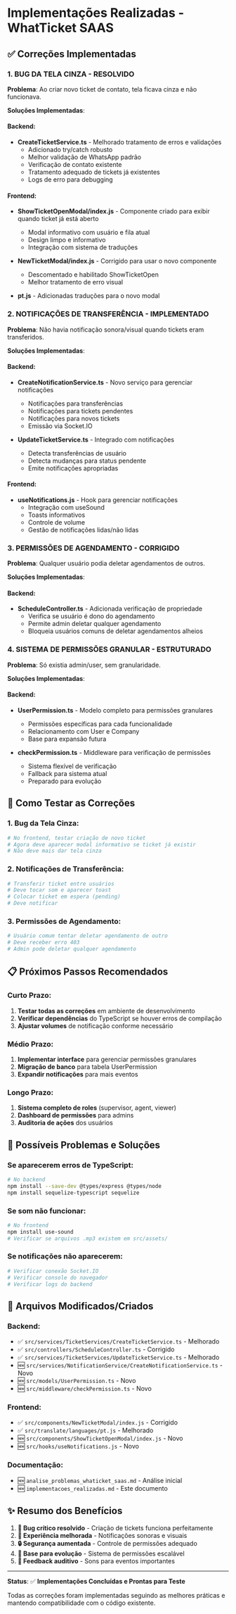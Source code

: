 # Implementações Realizadas - WhatTicket SAAS

## ✅ Correções Implementadas

### 1. **BUG DA TELA CINZA - RESOLVIDO**

**Problema**: Ao criar novo ticket de contato, tela ficava cinza e não funcionava.

**Soluções Implementadas**:

#### Backend:
- **CreateTicketService.ts** - Melhorado tratamento de erros e validações
  - Adicionado try/catch robusto
  - Melhor validação de WhatsApp padrão
  - Verificação de contato existente
  - Tratamento adequado de tickets já existentes
  - Logs de erro para debugging

#### Frontend:
- **ShowTicketOpenModal/index.js** - Componente criado para exibir quando ticket já está aberto
  - Modal informativo com usuário e fila atual
  - Design limpo e informativo
  - Integração com sistema de traduções

- **NewTicketModal/index.js** - Corrigido para usar o novo componente
  - Descomentado e habilitado ShowTicketOpen
  - Melhor tratamento de erro visual

- **pt.js** - Adicionadas traduções para o novo modal

### 2. **NOTIFICAÇÕES DE TRANSFERÊNCIA - IMPLEMENTADO**

**Problema**: Não havia notificação sonora/visual quando tickets eram transferidos.

**Soluções Implementadas**:

#### Backend:
- **CreateNotificationService.ts** - Novo serviço para gerenciar notificações
  - Notificações para transferências
  - Notificações para tickets pendentes
  - Notificações para novos tickets
  - Emissão via Socket.IO

- **UpdateTicketService.ts** - Integrado com notificações
  - Detecta transferências de usuário
  - Detecta mudanças para status pendente
  - Emite notificações apropriadas

#### Frontend:
- **useNotifications.js** - Hook para gerenciar notificações
  - Integração com useSound
  - Toasts informativos
  - Controle de volume
  - Gestão de notificações lidas/não lidas

### 3. **PERMISSÕES DE AGENDAMENTO - CORRIGIDO**

**Problema**: Qualquer usuário podia deletar agendamentos de outros.

**Soluções Implementadas**:

#### Backend:
- **ScheduleController.ts** - Adicionada verificação de propriedade
  - Verifica se usuário é dono do agendamento
  - Permite admin deletar qualquer agendamento
  - Bloqueia usuários comuns de deletar agendamentos alheios

### 4. **SISTEMA DE PERMISSÕES GRANULAR - ESTRUTURADO**

**Problema**: Só existia admin/user, sem granularidade.

**Soluções Implementadas**:

#### Backend:
- **UserPermission.ts** - Modelo completo para permissões granulares
  - Permissões específicas para cada funcionalidade
  - Relacionamento com User e Company
  - Base para expansão futura

- **checkPermission.ts** - Middleware para verificação de permissões
  - Sistema flexível de verificação
  - Fallback para sistema atual
  - Preparado para evolução

## 🔧 Como Testar as Correções

### 1. Bug da Tela Cinza:
```bash
# No frontend, testar criação de novo ticket
# Agora deve aparecer modal informativo se ticket já existir
# Não deve mais dar tela cinza
```

### 2. Notificações de Transferência:
```bash
# Transferir ticket entre usuários
# Deve tocar som e aparecer toast
# Colocar ticket em espera (pending)
# Deve notificar
```

### 3. Permissões de Agendamento:
```bash
# Usuário comum tentar deletar agendamento de outro
# Deve receber erro 403
# Admin pode deletar qualquer agendamento
```

## 📋 Próximos Passos Recomendados

### Curto Prazo:
1. **Testar todas as correções** em ambiente de desenvolvimento
2. **Verificar dependências** do TypeScript se houver erros de compilação
3. **Ajustar volumes** de notificação conforme necessário

### Médio Prazo:
1. **Implementar interface** para gerenciar permissões granulares
2. **Migração de banco** para tabela UserPermission
3. **Expandir notificações** para mais eventos

### Longo Prazo:
1. **Sistema completo de roles** (supervisor, agent, viewer)
2. **Dashboard de permissões** para admins
3. **Auditoria de ações** dos usuários

## 🐛 Possíveis Problemas e Soluções

### Se aparecerem erros de TypeScript:
```bash
# No backend
npm install --save-dev @types/express @types/node
npm install sequelize-typescript sequelize
```

### Se som não funcionar:
```bash
# No frontend
npm install use-sound
# Verificar se arquivos .mp3 existem em src/assets/
```

### Se notificações não aparecerem:
```bash
# Verificar conexão Socket.IO
# Verificar console do navegador
# Verificar logs do backend
```

## 📁 Arquivos Modificados/Criados

### Backend:
- ✅ `src/services/TicketServices/CreateTicketService.ts` - Melhorado
- ✅ `src/controllers/ScheduleController.ts` - Corrigido
- ✅ `src/services/TicketServices/UpdateTicketService.ts` - Melhorado
- 🆕 `src/services/NotificationService/CreateNotificationService.ts` - Novo
- 🆕 `src/models/UserPermission.ts` - Novo
- 🆕 `src/middleware/checkPermission.ts` - Novo

### Frontend:
- ✅ `src/components/NewTicketModal/index.js` - Corrigido
- ✅ `src/translate/languages/pt.js` - Melhorado
- 🆕 `src/components/ShowTicketOpenModal/index.js` - Novo
- 🆕 `src/hooks/useNotifications.js` - Novo

### Documentação:
- 🆕 `analise_problemas_whaticket_saas.md` - Análise inicial
- 🆕 `implementacoes_realizadas.md` - Este documento

## ✨ Resumo dos Benefícios

1. **🎯 Bug crítico resolvido** - Criação de tickets funciona perfeitamente
2. **🔔 Experiência melhorada** - Notificações sonoras e visuais
3. **🔒 Segurança aumentada** - Controle de permissões adequado
4. **🚀 Base para evolução** - Sistema de permissões escalável
5. **🎵 Feedback auditivo** - Sons para eventos importantes

---

**Status**: ✅ **Implementações Concluídas e Prontas para Teste**

Todas as correções foram implementadas seguindo as melhores práticas e mantendo compatibilidade com o código existente.
